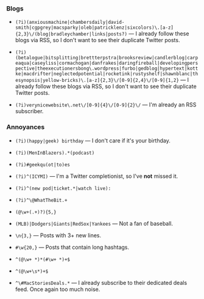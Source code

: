 ### Blogs
* `(?i)(anxiousmachine|chambersdaily|david-smith|cgpgrey|macsparky|oleb|patricklenz|sixcolors)\.[a-z]{2,3}\/(blog|bradleychamber|links|posts?)` — I already follow these blogs via RSS, so I don't want to see their duplicate Twitter posts.

* `(?i)(betalogue|bitsplitting|brettterpstra|brooksreview|candlerblog|carpeaqua|caseyliss|cormachogan|danfrakes|daringfireball|developingperspective|theexecutionersbong\.wordpress|furbo|gedblog|hypertext|kottke|macdrifter|neglectedpotential|rocketink|rustyshelf|shawnblanc|thesynopsis|yellow-bricks)\.[a-z]{2,3}\/[0-9]{2,4}\/[0-9]{1,2}` — I already follow these blogs via RSS, so I don't want to see their duplicate Twitter posts.

* `(?i)verynicewebsite\.net\/[0-9]{4}\/[0-9]{2}\/` — I'm already an RSS subscriber.

### Annoyances
* `(?i)(happy|geek) birthday` — I don't care if it's your birthday.

* `(?i)(MenInBlazers).*(podcast)`

* `(?i)#geekqu(ot|to)es`

* `(?i)^(ICYMI)` — I'm a Twitter completionist, so I've __not__ missed it.

* `(?i)^(new pod|ticket.*|watch live):`

* `(?i)^\@WhatTheBit.+`

* `(@\w+(.+)?){5,}`

* `(MLB)|Dodgers|Giants|RedSox|Yankees` — Not a fan of baseball.

* `\n{3,}` — Posts with 3+ new lines.

* `#\w{20,}` — Posts that contain long hashtags.

* `^(@\w+ *)*(#\w+ *)+$`

* `^(@\w+\s*)+$`

* `^\#MacStoriesDeals.*` — I already subscribe to their dedicated deals feed. Once again too much noise.